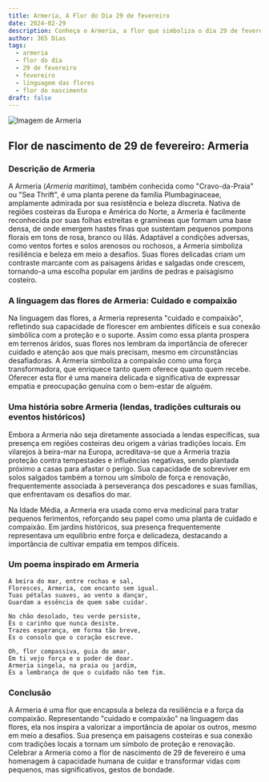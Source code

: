 ```yaml
---
title: Armeria, A Flor do Dia 29 de fevereiro
date: 2024-02-29
description: Conheça o Armeria, a flor que simboliza o dia 29 de fevereiro e seu significado 'Cuidado e compaixão'. Explore a beleza e o simbolismo desta flor encantadora.
author: 365 Dias
tags:
  - armeria
  - flor do dia
  - 29 de fevereiro
  - fevereiro
  - linguagem das flores
  - flor do nascimento
draft: false
---
```


![Imagem de Armeria](https://cdn.pixabay.com/photo/2019/05/02/18/43/thrift-4174262_640.jpg#center)

## Flor de nascimento de 29 de fevereiro: Armeria

### Descrição de Armeria

A Armeria (_Armeria maritima_), também conhecida como "Cravo-da-Praia" ou "Sea Thrift", é uma planta perene da família Plumbaginaceae, amplamente admirada por sua resistência e beleza discreta. Nativa de regiões costeiras da Europa e América do Norte, a Armeria é facilmente reconhecida por suas folhas estreitas e gramíneas que formam uma base densa, de onde emergem hastes finas que sustentam pequenos pompons florais em tons de rosa, branco ou lilás. Adaptável a condições adversas, como ventos fortes e solos arenosos ou rochosos, a Armeria simboliza resiliência e beleza em meio a desafios. Suas flores delicadas criam um contraste marcante com as paisagens áridas e salgadas onde crescem, tornando-a uma escolha popular em jardins de pedras e paisagismo costeiro.

### A linguagem das flores de Armeria: Cuidado e compaixão

Na linguagem das flores, a Armeria representa "cuidado e compaixão", refletindo sua capacidade de florescer em ambientes difíceis e sua conexão simbólica com a proteção e o suporte. Assim como essa planta prospera em terrenos áridos, suas flores nos lembram da importância de oferecer cuidado e atenção aos que mais precisam, mesmo em circunstâncias desafiadoras. A Armeria simboliza a compaixão como uma força transformadora, que enriquece tanto quem oferece quanto quem recebe. Oferecer esta flor é uma maneira delicada e significativa de expressar empatia e preocupação genuína com o bem-estar de alguém.

### Uma história sobre Armeria (lendas, tradições culturais ou eventos históricos)

Embora a Armeria não seja diretamente associada a lendas específicas, sua presença em regiões costeiras deu origem a várias tradições locais. Em vilarejos à beira-mar na Europa, acreditava-se que a Armeria trazia proteção contra tempestades e influências negativas, sendo plantada próximo a casas para afastar o perigo. Sua capacidade de sobreviver em solos salgados também a tornou um símbolo de força e renovação, frequentemente associada à perseverança dos pescadores e suas famílias, que enfrentavam os desafios do mar.

Na Idade Média, a Armeria era usada como erva medicinal para tratar pequenos ferimentos, reforçando seu papel como uma planta de cuidado e compaixão. Em jardins históricos, sua presença frequentemente representava um equilíbrio entre força e delicadeza, destacando a importância de cultivar empatia em tempos difíceis.

### Um poema inspirado em Armeria

```
À beira do mar, entre rochas e sal,  
Floresces, Armeria, com encanto sem igual.  
Tuas pétalas suaves, ao vento a dançar,  
Guardam a essência de quem sabe cuidar.  

No chão desolado, teu verde persiste,  
És o carinho que nunca desiste.  
Trazes esperança, em forma tão breve,  
És o consolo que o coração escreve.  

Oh, flor compassiva, guia do amar,  
Em ti vejo força e o poder de doar.  
Armeria singela, na praia ou jardim,  
És a lembrança de que o cuidado não tem fim.
```

### Conclusão

A Armeria é uma flor que encapsula a beleza da resiliência e a força da compaixão. Representando "cuidado e compaixão" na linguagem das flores, ela nos inspira a valorizar a importância de apoiar os outros, mesmo em meio a desafios. Sua presença em paisagens costeiras e sua conexão com tradições locais a tornam um símbolo de proteção e renovação. Celebrar a Armeria como a flor de nascimento de 29 de fevereiro é uma homenagem à capacidade humana de cuidar e transformar vidas com pequenos, mas significativos, gestos de bondade.